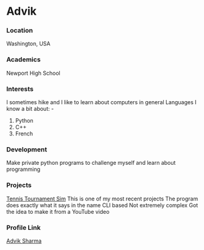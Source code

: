 # Advik

### Location

Washington, USA

### Academics

Newport High School

### Interests

I sometimes hike and I like to learn about computers in general
Languages I know a bit about: -
1. Python
2. C++
3. French

### Development

Make private python programs to challenge myself and learn about programming

### Projects

[Tennis Tournament Sim](https://github.com/advik-student-dev/TennisTournamentSim) 
This is one of my most recent projects
The program does exactly what it says in the name
CLI based
Not extremely complex
Got the idea to make it from a YouTube video

### Profile Link

[Advik Sharma](https://github.com/advik-student-dev)